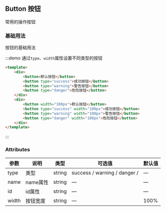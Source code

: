## Button 按钮

常用的操作按钮

### 基础用法 

按钮的基础用法

:::demo 通过`type`、`width`属性设置不同类型的按钮

```html
<template>
    <div>
        <button>默认按钮</button>
        <button type="success">成功按钮</button>
        <button type="warning">警告按钮</button>
        <button type="danger">危险按钮</button>
    </div>
    <div>
        <button width="100px">默认按钮</button>
        <button type="success" width="100px">成功按钮</button>
        <button type="warning" width="100px">警告按钮</button>
        <button type="danger" width="100px">危险按钮</button>
    </div>
</template>
```

:::

### Attributes
| 参数      | 说明    | 类型      | 可选值       | 默认值   |
|--------|--------   |---------- |-------------  |-------- |
| type   | 类型      | string    |   success / warning / danger / |—    |
| name   | name属性  | string    | — | —   |
| id     | id属性    | string    | — | —   |
| width  | 按钮宽度   | string    | — | 100%   |
